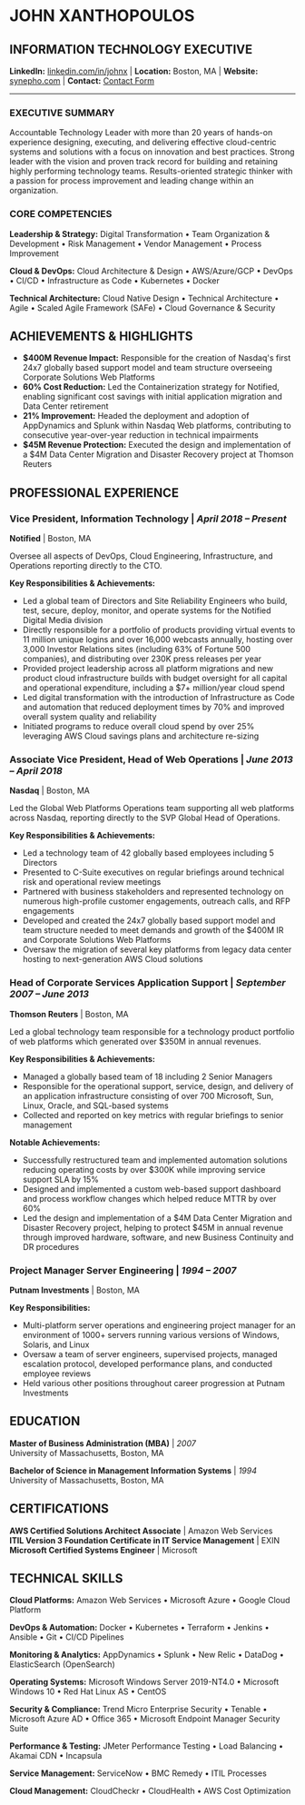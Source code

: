 # JOHN XANTHOPOULOS

## INFORMATION TECHNOLOGY EXECUTIVE

**LinkedIn:** [linkedin.com/in/johnx](https://www.linkedin.com/in/johnx/) | **Location:** Boston, MA | **Website:** [synepho.com](https://synepho.com) | **Contact:** [Contact Form](/contact/)

---

### EXECUTIVE SUMMARY

Accountable Technology Leader with more than 20 years of hands-on experience designing, executing, and delivering effective cloud-centric systems and solutions with a focus on innovation and best practices. Strong leader with the vision and proven track record for building and retaining highly performing technology teams. Results-oriented strategic thinker with a passion for process improvement and leading change within an organization.

### CORE COMPETENCIES

**Leadership & Strategy:** Digital Transformation • Team Organization & Development • Risk Management • Vendor Management • Process Improvement

**Cloud & DevOps:** Cloud Architecture & Design • AWS/Azure/GCP • DevOps • CI/CD • Infrastructure as Code • Kubernetes • Docker

**Technical Architecture:** Cloud Native Design • Technical Architecture • Agile • Scaled Agile Framework (SAFe) • Cloud Governance & Security

## ACHIEVEMENTS & HIGHLIGHTS

- **$400M Revenue Impact:** Responsible for the creation of Nasdaq's first 24x7 globally based support model and team structure overseeing Corporate Solutions Web Platforms
- **60% Cost Reduction:** Led the Containerization strategy for Notified, enabling significant cost savings with initial application migration and Data Center retirement
- **21% Improvement:** Headed the deployment and adoption of AppDynamics and Splunk within Nasdaq Web platforms, contributing to consecutive year-over-year reduction in technical impairments
- **$45M Revenue Protection:** Executed the design and implementation of a $4M Data Center Migration and Disaster Recovery project at Thomson Reuters

## PROFESSIONAL EXPERIENCE

### **Vice President, Information Technology** | *April 2018 – Present*
**Notified** | Boston, MA

Oversee all aspects of DevOps, Cloud Engineering, Infrastructure, and Operations reporting directly to the CTO.

**Key Responsibilities & Achievements:**
- Led a global team of Directors and Site Reliability Engineers who build, test, secure, deploy, monitor, and operate systems for the Notified Digital Media division
- Directly responsible for a portfolio of products providing virtual events to 11 million unique logins and over 16,000 webcasts annually, hosting over 3,000 Investor Relations sites (including 63% of Fortune 500 companies), and distributing over 230K press releases per year
- Provided project leadership across all platform migrations and new product cloud infrastructure builds with budget oversight for all capital and operational expenditure, including a $7+ million/year cloud spend
- Led digital transformation with the introduction of Infrastructure as Code and automation that reduced deployment times by 70% and improved overall system quality and reliability
- Initiated programs to reduce overall cloud spend by over 25% leveraging AWS Cloud savings plans and architecture re-sizing

### **Associate Vice President, Head of Web Operations** | *June 2013 – April 2018*
**Nasdaq** | Boston, MA

Led the Global Web Platforms Operations team supporting all web platforms across Nasdaq, reporting directly to the SVP Global Head of Operations.

**Key Responsibilities & Achievements:**
- Led a technology team of 42 globally based employees including 5 Directors
- Presented to C-Suite executives on regular briefings around technical risk and operational review meetings
- Partnered with business stakeholders and represented technology on numerous high-profile customer engagements, outreach calls, and RFP engagements
- Developed and created the 24x7 globally based support model and team structure needed to meet demands and growth of the $400M IR and Corporate Solutions Web Platforms
- Oversaw the migration of several key platforms from legacy data center hosting to next-generation AWS Cloud solutions

### **Head of Corporate Services Application Support** | *September 2007 – June 2013*
**Thomson Reuters** | Boston, MA

Led a global technology team responsible for a technology product portfolio of web platforms which generated over $350M in annual revenues.

**Key Responsibilities & Achievements:**
- Managed a globally based team of 18 including 2 Senior Managers
- Responsible for the operational support, service, design, and delivery of an application infrastructure consisting of over 700 Microsoft, Sun, Linux, Oracle, and SQL-based systems
- Collected and reported on key metrics with regular briefings to senior management

**Notable Achievements:**
- Successfully restructured team and implemented automation solutions reducing operating costs by over $300K while improving service support SLA by 15%
- Designed and implemented a custom web-based support dashboard and process workflow changes which helped reduce MTTR by over 60%
- Led the design and implementation of a $4M Data Center Migration and Disaster Recovery project, helping to protect $45M in annual revenue through improved hardware, software, and new Business Continuity and DR procedures

### **Project Manager Server Engineering** | *1994 – 2007*
**Putnam Investments** | Boston, MA

**Key Responsibilities:**
- Multi-platform server operations and engineering project manager for an environment of 1000+ servers running various versions of Windows, Solaris, and Linux
- Oversaw a team of server engineers, supervised projects, managed escalation protocol, developed performance plans, and conducted employee reviews
- Held various other positions throughout career progression at Putnam Investments

## EDUCATION

**Master of Business Administration (MBA)** | *2007*  
University of Massachusetts, Boston, MA

**Bachelor of Science in Management Information Systems** | *1994*  
University of Massachusetts, Boston, MA

## CERTIFICATIONS

**AWS Certified Solutions Architect Associate** | Amazon Web Services  
**ITIL Version 3 Foundation Certificate in IT Service Management** | EXIN  
**Microsoft Certified Systems Engineer** | Microsoft

## TECHNICAL SKILLS

**Cloud Platforms:** Amazon Web Services • Microsoft Azure • Google Cloud Platform

**DevOps & Automation:** Docker • Kubernetes • Terraform • Jenkins • Ansible • Git • CI/CD Pipelines

**Monitoring & Analytics:** AppDynamics • Splunk • New Relic • DataDog • ElasticSearch (OpenSearch)

**Operating Systems:** Microsoft Windows Server 2019-NT4.0 • Microsoft Windows 10 • Red Hat Linux AS • CentOS

**Security & Compliance:** Trend Micro Enterprise Security • Tenable • Microsoft Azure AD • Office 365 • Microsoft Endpoint Manager Security Suite

**Performance & Testing:** JMeter Performance Testing • Load Balancing • Akamai CDN • Incapsula

**Service Management:** ServiceNow • BMC Remedy • ITIL Processes

**Cloud Management:** CloudCheckr • CloudHealth • AWS Cost Optimization